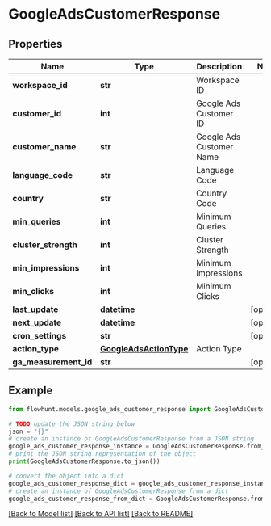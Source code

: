 # GoogleAdsCustomerResponse


## Properties

Name | Type | Description | Notes
------------ | ------------- | ------------- | -------------
**workspace_id** | **str** | Workspace ID | 
**customer_id** | **int** | Google Ads Customer ID | 
**customer_name** | **str** | Google Ads Customer Name | 
**language_code** | **str** | Language Code | 
**country** | **str** | Country Code | 
**min_queries** | **int** | Minimum Queries | 
**cluster_strength** | **int** | Cluster Strength | 
**min_impressions** | **int** | Minimum Impressions | 
**min_clicks** | **int** | Minimum Clicks | 
**last_update** | **datetime** |  | [optional] 
**next_update** | **datetime** |  | [optional] 
**cron_settings** | **str** |  | [optional] 
**action_type** | [**GoogleAdsActionType**](GoogleAdsActionType.md) | Action Type | 
**ga_measurement_id** | **str** |  | [optional] 

## Example

```python
from flowhunt.models.google_ads_customer_response import GoogleAdsCustomerResponse

# TODO update the JSON string below
json = "{}"
# create an instance of GoogleAdsCustomerResponse from a JSON string
google_ads_customer_response_instance = GoogleAdsCustomerResponse.from_json(json)
# print the JSON string representation of the object
print(GoogleAdsCustomerResponse.to_json())

# convert the object into a dict
google_ads_customer_response_dict = google_ads_customer_response_instance.to_dict()
# create an instance of GoogleAdsCustomerResponse from a dict
google_ads_customer_response_from_dict = GoogleAdsCustomerResponse.from_dict(google_ads_customer_response_dict)
```
[[Back to Model list]](../README.md#documentation-for-models) [[Back to API list]](../README.md#documentation-for-api-endpoints) [[Back to README]](../README.md)


